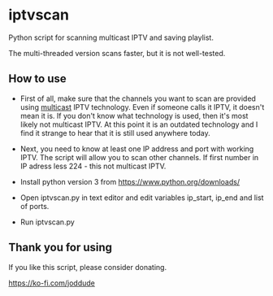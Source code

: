 # iptvscan
Python script for scanning multicast IPTV and saving playlist.

The multi-threaded version scans faster, but it is not well-tested.

## How to use
- First of all, make sure that the channels you want to scan are provided using [multicast](https://en.wikipedia.org/wiki/Multicast_address) IPTV technology.
Even if someone calls it IPTV, it doesn't mean it is. If you don't know what technology is used, then it's most likely not multicast IPTV.
At this point it is an outdated technology and I find it strange to hear that it is still used anywhere today.

- Next, you need to know at least one IP address and port with working IPTV. The script will allow you to scan other channels.
If first number in IP adress less 224 - this not multicast IPTV.

- Install python version 3 from https://www.python.org/downloads/

- Open iptvscan.py in text editor and edit variables ip_start, ip_end and list of ports.

- Run iptvscan.py

## Thank you for using
If you like this script, please consider donating. 

https://ko-fi.com/joddude

